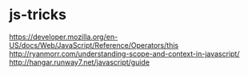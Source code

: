 js-tricks
=========

https://developer.mozilla.org/en-US/docs/Web/JavaScript/Reference/Operators/this
http://ryanmorr.com/understanding-scope-and-context-in-javascript/
http://hangar.runway7.net/javascript/guide
